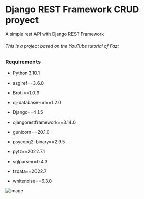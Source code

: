# Django REST Framework CRUD proyect

A simple rest API with Django REST Framework
###### This is a project based on the YouTube tutorial of Fazt

### Requirements

* Python 3.10.1

* asgiref==3.6.0
* Brotli==1.0.9
* dj-database-url==1.2.0
* Django==4.1.5
* djangorestframework==3.14.0
* gunicorn==20.1.0
* psycopg2-binary==2.9.5
* pytz==2022.7.1
* sqlparse==0.4.3
* tzdata==2022.7
* whitenoise==6.3.0

![image](https://user-images.githubusercontent.com/112349601/219824566-682a0bcc-c4d4-4a36-9fb6-506da1d3b607.png)
